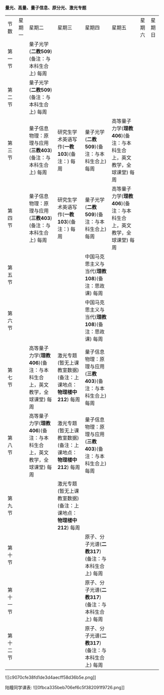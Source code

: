 
**量光、高量、量子信息、原分光、激光专题**  

|      |     |                                           |                                        |                                       |                                           |     |     |
| ---- | --- | ----------------------------------------- | -------------------------------------- | ------------------------------------- | ----------------------------------------- | --- | --- |
| 节数   | 星期一 | 星期二                                       | 星期三                                    | 星期四                                   | 星期五                                       | 星期六 | 星期日 |
| 第一节  |     | 量子光学(**二教509**)(备注：与本科生合上) 每周             |                                        |                                       |                                           |     |     |
| 第二节  |     | 量子光学(**二教509**)(备注：与本科生合上) 每周             |                                        |                                       |                                           |     |     |
| 第三节  |     | 量子信息物理：原理与应用(**三教403**)(备注：与本科生合上) 每周     | 研究生学术英语写作(**一教103**)(备注：) 每周           | 量子光学(**二教509**)(备注：与本科生合上) 每周         | 高等量子力学(**理教406**)(备注：与本科生合上，英文教学，全球课堂) 每周 |     |     |
| 第四节  |     | 量子信息物理：原理与应用(**三教403**)(备注：与本科生合上) 每周     | 研究生学术英语写作(**一教103**)(备注：) 每周           | 量子光学(**二教509**)(备注：与本科生合上) 每周         | 高等量子力学(**理教406**)(备注：与本科生合上，英文教学，全球课堂) 每周 |     |     |
| 第五节  |     |                                           |                                        | 中国马克思主义与当代(**理教108**)(备注：思政课) 每周      |                                           |     |     |
| 第六节  |     |                                           |                                        | 中国马克思主义与当代(**理教108**)(备注：思政课) 每周      |                                           |     |     |
| 第七节  |     | 高等量子力学(**理教406**)(备注：与本科生合上，英文教学，全球课堂) 每周 | 激光专题(暂无上课教室数据)(备注：上课地点：**物理楼中212**) 每周 | 量子信息物理：原理与应用(**三教403**)(备注：与本科生合上) 每周 |                                           |     |     |
| 第八节  |     | 高等量子力学(**理教406**)(备注：与本科生合上，英文教学，全球课堂) 每周 | 激光专题(暂无上课教室数据)(备注：上课地点：**物理楼中212**) 每周 | 量子信息物理：原理与应用(**三教403**)(备注：与本科生合上) 每周 |                                           |     |     |
| 第九节  |     |                                           | 激光专题(暂无上课教室数据)(备注：上课地点：**物理楼中212**) 每周 |                                       |                                           |     |     |
| 第十节  |     |                                           |                                        | 原子、分子光谱(**二教317**)(备注：与本科生合上) 每周      |                                           |     |     |
| 第十一节 |     |                                           |                                        | 原子、分子光谱(**二教317**)(备注：与本科生合上) 每周      |                                           |     |     |
| 第十二节 |     |                                           |                                        | 原子、分子光谱(**二教317**)(备注：与本科生合上) 每周      |                                           |     |     |

![[c9070cfe38fd1de3d4aecff58d36b5e.png]]  
 
 陆瞳同学课表: 
![[0fbca335beb706ef6c5f382091f9726.png]]
